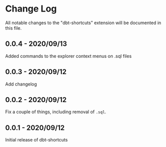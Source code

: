 # Change Log

All notable changes to the "dbt-shortcuts" extension will be documented in this file.

## 0.0.4 - 2020/09/13

Added commands to the explorer context menus on .sql files

## 0.0.3 - 2020/09/12

Add changelog

## 0.0.2 - 2020/09/12

Fix a couple of things, including removal of `.sql`.

## 0.0.1 - 2020/09/12

Initial release of dbt-shortcuts
